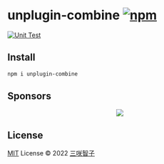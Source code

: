 # unplugin-combine [![npm](https://img.shields.io/npm/v/unplugin-combine.svg)](https://npmjs.com/package/unplugin-combine)

[![Unit Test](https://github.com/sxzz/unplugin-combine/actions/workflows/unit-test.yml/badge.svg)](https://github.com/sxzz/unplugin-combine/actions/workflows/unit-test.yml)

## Install

```bash
npm i unplugin-combine
```

## Sponsors

<p align="center">
  <a href="https://cdn.jsdelivr.net/gh/sxzz/sponsors/sponsors.svg">
    <img src='https://cdn.jsdelivr.net/gh/sxzz/sponsors/sponsors.svg'/>
  </a>
</p>

## License

[MIT](./LICENSE) License © 2022 [三咲智子](https://github.com/sxzz)
